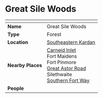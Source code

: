# Great Sile Woods

| []() | |
| --- | --- |
| **Name** | Great Sile Woods |
| **Type** | Forest |
| **Location** | [Southeastern Kardan](../../regions/southeastern-kardan.md) |
| **Nearby Places** | [Carneid Inlet](../seas-oceans/carneid-inlet.md)<br>Fort Maidens<br>Fort Pinmore<br>[Great Astor Road](../../roads/great-astor-road.md)<br>Silethwaite<br>[Southern Fort Way](../../roads/southern-fort-way.md) |
| **People** | |
